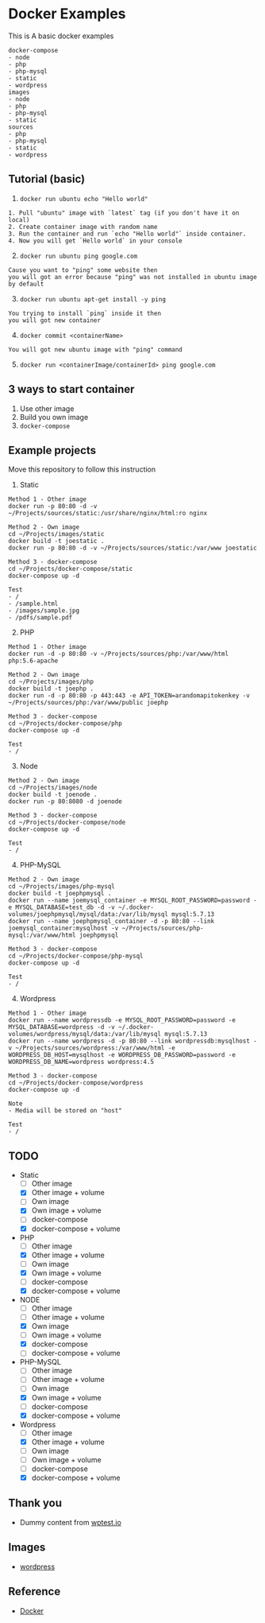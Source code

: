 # Docker Examples
This is A basic docker examples

```
docker-compose
- node
- php
- php-mysql
- static
- wordpress
images
- node
- php
- php-mysql
- static
sources
- php
- php-mysql
- static
- wordpress
```

## Tutorial (basic)
1. `docker run ubuntu echo "Hello world"`
```
1. Pull "ubuntu" image with `latest` tag (if you don't have it on local)
2. Create container image with random name
3. Run the container and run `echo "Hello world"` inside container.
4. Now you will get `Hello world` in your console
```
2. `docker run ubuntu ping google.com`
```
Cause you want to "ping" some website then 
you will got an error because "ping" was not installed in ubuntu image by default
```
3. `docker run ubuntu apt-get install -y ping`
```
You trying to install `ping` inside it then
you will got new container
```
4. `docker commit <containerName>`
```
You will got new ubuntu image with "ping" command
```
5. `docker run <containerImage/containerId> ping google.com`

## 3 ways to start container
1. Use other image
2. Build you own image
3. `docker-compose`

## Example projects
Move this repository to follow this instruction

1. Static
```
Method 1 - Other image
docker run -p 80:80 -d -v ~/Projects/sources/static:/usr/share/nginx/html:ro nginx

Method 2 - Own image
cd ~/Projects/images/static
docker build -t joestatic .
docker run -p 80:80 -d -v ~/Projects/sources/static:/var/www joestatic

Method 3 - docker-compose
cd ~/Projects/docker-compose/static
docker-compose up -d

Test
- /
- /sample.html
- /images/sample.jpg
- /pdfs/sample.pdf
```
2. PHP
```
Method 1 - Other image
docker run -d -p 80:80 -v ~/Projects/sources/php:/var/www/html php:5.6-apache

Method 2 - Own image
cd ~/Projects/images/php
docker build -t joephp .
docker run -d -p 80:80 -p 443:443 -e API_TOKEN=arandomapitokenkey -v ~/Projects/sources/php:/var/www/public joephp

Method 3 - docker-compose
cd ~/Projects/docker-compose/php
docker-compose up -d

Test
- /
```
3. Node
```
Method 2 - Own image
cd ~/Projects/images/node
docker build -t joenode .
docker run -p 80:8080 -d joenode

Method 3 - docker-compose
cd ~/Projects/docker-compose/node
docker-compose up -d

Test
- /
```
4. PHP-MySQL
```
Method 2 - Own image
cd ~/Projects/images/php-mysql
docker build -t joephpmysql .
docker run --name joemysql_container -e MYSQL_ROOT_PASSWORD=password -e MYSQL_DATABASE=test_db -d -v ~/.docker-volumes/joephpmysql/mysql/data:/var/lib/mysql mysql:5.7.13
docker run --name joephpmysql_container -d -p 80:80 --link joemysql_container:mysqlhost -v ~/Projects/sources/php-mysql:/var/www/html joephpmysql

Method 3 - docker-compose
cd ~/Projects/docker-compose/php-mysql
docker-compose up -d

Test
- /
```
4. Wordpress
```
Method 1 - Other image
docker run --name wordpressdb -e MYSQL_ROOT_PASSWORD=password -e MYSQL_DATABASE=wordpress -d -v ~/.docker-volumes/wordpress/mysql/data:/var/lib/mysql mysql:5.7.13
docker run --name wordpress -d -p 80:80 --link wordpressdb:mysqlhost -v ~/Projects/sources/wordpress:/var/www/html -e WORDPRESS_DB_HOST=mysqlhost -e WORDPRESS_DB_PASSWORD=password -e WORDPRESS_DB_NAME=wordpress wordpress:4.5

Method 3 - docker-compose
cd ~/Projects/docker-compose/wordpress
docker-compose up -d

Note
- Media will be stored on "host"

Test
- /
```

## TODO
- Static
  - [ ] Other image
  - [x] Other image + volume
  - [ ] Own image
  - [x] Own image + volume
  - [ ] docker-compose
  - [x] docker-compose + volume
- PHP
  - [ ] Other image
  - [x] Other image + volume
  - [ ] Own image
  - [x] Own image + volume
  - [ ] docker-compose
  - [x] docker-compose + volume
- NODE
  - [ ] Other image
  - [ ] Other image + volume
  - [x] Own image
  - [ ] Own image + volume
  - [x] docker-compose
  - [ ] docker-compose + volume
- PHP-MySQL
  - [ ] Other image
  - [ ] Other image + volume
  - [ ] Own image
  - [x] Own image + volume
  - [ ] docker-compose
  - [x] docker-compose + volume
- Wordpress
  - [ ] Other image
  - [x] Other image + volume
  - [ ] Own image
  - [ ] Own image + volume
  - [ ] docker-compose
  - [x] docker-compose + volume

## Thank you
- Dummy content from [wptest.io](http://wptest.io/)

## Images
- [wordpress](https://hub.docker.com/_/wordpress/)

## Reference
- [Docker](https://www.docker.com/)
